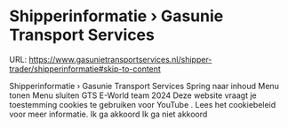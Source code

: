 # Shipperinformatie › Gasunie Transport Services

URL: https://www.gasunietransportservices.nl/shipper-trader/shipperinformatie#skip-to-content

Shipperinformatie › Gasunie Transport Services
Spring naar inhoud
Menu tonen
Menu sluiten
GTS
E-World team 2024
Deze website vraagt je toestemming cookies te gebruiken voor
YouTube
. Lees het
cookiebeleid
voor meer informatie.
Ik ga akkoord
Ik ga niet akkoord